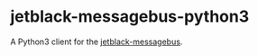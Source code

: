 # jetblack-messagebus-python3

A Python3 client for the [jetblack-messagebus](https://github.com/rob-blackbourn/jetblack-messagebus).

